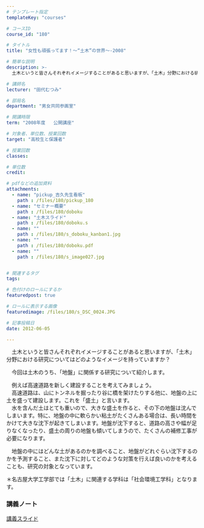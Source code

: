 ```yaml
---
# テンプレート指定
templateKey: "courses"

# コースID
course_id: "180"

# タイトル
title: "女性も頑張ってます！〜“土木”の世界〜-2008"

# 簡単な説明
description: >-
  土木というと皆さんそれぞれイメージすることがあると思いますが、「土木」分野における研究についてはどのようなイメージを持っていますか？ 　今回は土木のうち、「地盤」に関係する研究について紹介します...

# 講師名
lecturer: "田代むつみ"

# 部局名
department: "男女共同参画室"

# 開講時限
term: "2008年度	公開講座"

# 対象者、単位数、授業回数
target: "高校生と保護者"

# 授業回数
classes: 

# 単位数
credit: 

# pdfなどの追加資料
attachments: 
  - name: "pickup_吉久先生看板" 
    path : /files/180/pickup_180
  - name: "セミナー概要" 
    path : /files/180/doboku
  - name: "土木スライド" 
    path : /files/180/doboku.s
  - name: "" 
    path : /files/180/s_doboku_kanban1.jpg
  - name: "" 
    path : /files/180/doboku.pdf
  - name: "" 
    path : /files/180/s_image027.jpg


# 関連するタグ
tags:

# 色付けのロールにするか
featuredpost: true

# ロールに表示する画像
featuredimage: /files/180/s_DSC_0024.JPG

# 記事投稿日
date: 2012-06-05

---
```

　土木というと皆さんそれぞれイメージすることがあると思いますが、「土木」分野における研究についてはどのようなイメージを持っていますか？ 

　今回は土木のうち、「地盤」に関係する研究について紹介します。 

　例えば高速道路を新しく建設することを考えてみましょう。  
　高速道路は、山にトンネルを掘ったり谷に橋を架けたりする他に、地盤の上に土を盛って建設します。これを「盛土」と言います。  
　水を含んだ土はとても重いので、大きな盛土を作ると、その下の地盤は沈んでしまいます。特に、地盤の中に軟らかい粘土がたくさんある場合は、長い時間をかけて大きな沈下が起きてしまいます。地盤が沈下すると、道路の高さや幅が足りなくなったり、盛土の周りの地盤も傾いてしまうので、たくさんの補修工事が必要になります。 

　地盤の中にはどんな土があるのかを調べること、地盤がどれぐらい沈下するのかを予測すること、また沈下に対してどのような対策を行えば良いのかを考えることも、研究の対象となっています。 

＊名古屋大学工学部では「土木」に関連する学科は「社会環境工学科」となります。




### 講義ノート


[講義スライド](/files/180/doboku.pdf) 


